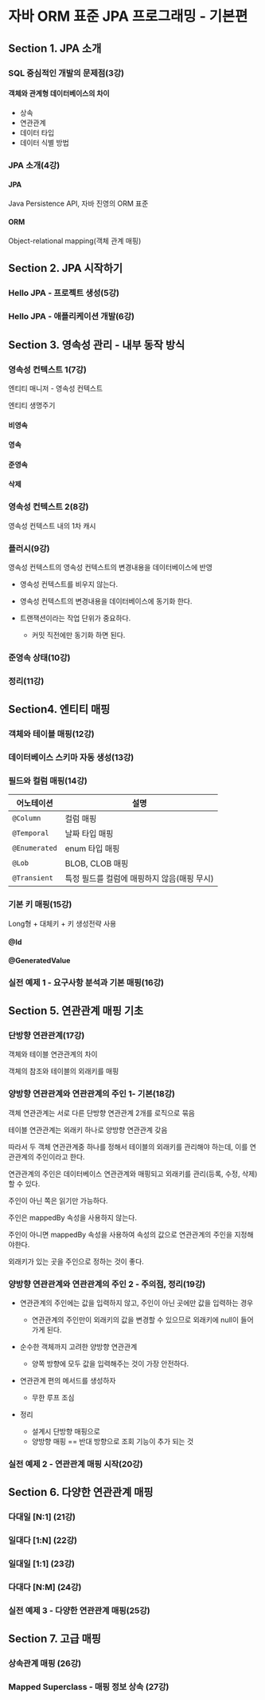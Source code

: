 # 자바 ORM 표준 JPA 프로그래밍 - 기본편

## Section 1. JPA 소개

### SQL 중심적인 개발의 문제점(3강)

#### 객체와 관계형 데이터베이스의 차이

- 상속
- 연관관계
- 데이터 타입
- 데이터 식별 방법

### JPA 소개(4강)

#### JPA

Java Persistence API, 자바 진영의 ORM 표준

#### ORM

Object-relational mapping(객체 관계 매핑)

## Section 2. JPA 시작하기

### Hello JPA - 프로젝트 생성(5강)

### Hello JPA - 애플리케이션 개발(6강)

## Section 3. 영속성 관리 - 내부 동작 방식

### 영속성 컨텍스트 1(7강)

엔티티 매니저 - 영속성 컨텍스트

엔티티 생명주기

#### 비영속

#### 영속

#### 준영속

#### 삭제

### 영속성 컨텍스트 2(8강)

영속성 컨텍스트 내의 1차 캐시

### 플러시(9강)

영속성 컨텍스트의 영속성 컨텍스트의 변경내용을 데이터베이스에 반영

- 영속성 컨텍스트를 비우지 않는다.

- 영속성 컨텍스트의 변경내용을 데이터베이스에 동기화 한다.

- 트랜잭션이라는 작업 단위가 중요하다.
  - 커밋 직전에만 동기화 하면 된다.

### 준영속 상태(10강)

### 정리(11강)

## Section4. 엔티티 매핑

### 객체와 테이블 매핑(12강)

### 데이터베이스 스키마 자동 생성(13강)


### 필드와 컬럼 매핑(14강)

|어노테이션|설명|
|---|---|
|`@Column`| 컬럼 매핑|
|`@Temporal`| 날짜 타입 매핑|
|`@Enumerated`| enum 타입 매핑|
|`@Lob`| BLOB, CLOB 매핑|
|`@Transient`| 특정 필드를 컬럼에 매핑하지 않음(매핑 무시)|

### 기본 키 매핑(15강)

Long형 + 대체키 + 키 생성전략 사용

#### @Id

#### @GeneratedValue

### 실전 예제 1 - 요구사항 분석과 기본 매핑(16강)

## Section 5. 연관관계 매핑 기초

### 단방향 연관관계(17강)

객체와 테이블 연관관계의 차이

객체의 참조와 테이블의 외래키를 매핑

### 양방향 연관관계와 연관관계의 주인 1- 기본(18강)

객체 연관관계는 서로 다른 단방향 연관관계 2개를 로직으로 묶음

테이블 연관관계는 외래키 하나로 양방향 연관관계 갖음

따라서 두 객체 연관관계중 하나를 정해서 테이블의 외래키를 관리해야 하는데, 이를 연관관계의 주인이라고 한다.

연관관계의 주인은 데이터베이스 연관관계와 매핑되고 외래키를 관리(등록, 수정, 삭제)할 수 있다.

주인이 아닌 쪽은 읽기만 가능하다.

주인은 mappedBy 속성을 사용하지 않는다.

주인이 아니면 mappedBy 속성을 사용하여 속성의 값으로 연관관계의 주인을 지정해야한다.

외래키가 있는 곳을 주인으로 정하는 것이 좋다.

### 양방향 연관관계와 연관관계의 주인 2 - 주의점, 정리(19강)

- 연관관계의 주인에는 값을 입력하지 않고, 주인이 아닌 곳에만 값을 입력하는 경우
  - 연관관계의 주인만이 외래키의 값을 변경할 수 있으므로 외래키에 null이 들어가게 된다.
- 순수한 객체까지 고려한 양방향 연관관계
  - 양쪽 방향에 모두 값을 입력해주는 것이 가장 안전하다.

- 연관관계 편의 메서드를 생성하자
  - 무한 루프 조심

- 정리
  - 설계시 단방향 매핑으로
  - 양방향 매핑 == 반대 방향으로 조회 기능이 추가 되는 것

### 실전 예제 2 - 연관관계 매핑 시작(20강)

## Section 6. 다양한 연관관계 매핑

### 다대일 [N:1] (21강)

### 일대다 [1:N] (22강)

### 일대일 [1:1] (23강)

### 다대다 [N:M] (24강)

### 실전 예제 3 - 다양한 연관관계 매핑(25강)

## Section 7. 고급 매핑

### 상속관계 매핑 (26강)

### Mapped Superclass - 매핑 정보 상속 (27강)



